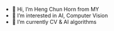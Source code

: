 - 👋 Hi, I’m Heng Chun Horn from MY
- 👀 I’m interested in AI, Computer Vision
- 🌱 I’m currently CV & AI algorithms

<!---
Heng229/Heng229 is a ✨ special ✨ repository because its `README.md` (this file) appears on your GitHub profile.
You can click the Preview link to take a look at your changes.
--->
